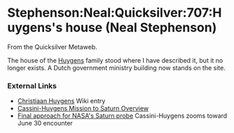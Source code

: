 
# Stephenson:Neal:Quicksilver:707:Huygens's house (Neal Stephenson)

From the Quicksilver Metaweb.

The house of the [Huygens](/christiaan-huygens) family stood where I have described it, but it no longer exists. A Dutch government ministry building now stands on the site.

### External Links


* [Christiaan Huygens](/http-en2-wikipedia-org-wiki-christian-huygens) Wiki entry
* [Cassini-Huygens Mission to Saturn Overview](/http-saturn-jpl-nasa-gov-overview-index-cfm)
* [Final approach for NASA's Saturn probe](/http-www-msnbc-msn-com-id-5131004) Cassini-Huygens zooms toward June 30 encounter
